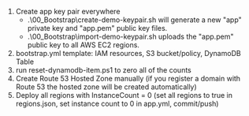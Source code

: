 1. Create app key pair everywhere
    * .\00_Bootstrap\create-demo-keypair.sh will generate a new "app" private key and "app.pem" public key files.
    * .\00_Bootstrap\import-demo-keypair.sh uploads the "app.pem" public key to all AWS EC2 regions. 
1. bootstrap.yml template: IAM resources, S3 bucket/policy, DynamoDB Table
1. run reset-dynamodb-item.ps1 to zero all of the counts
1. Create Route 53 Hosted Zone manually (if you register a domain with Route 53 the hosted zone will be created automatically)
1. Deploy all regions with InstanceCount = 0 (set all regions to true in regions.json, set instance count to 0 in app.yml, commit/push)